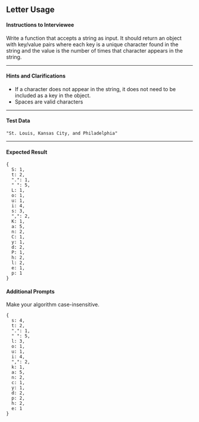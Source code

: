 ## Letter Usage

#### Instructions to Interviewee
Write a function that accepts a string as input. It should return an object with key/value pairs where each key is a unique character found in the string and the value is the number of times that character appears in the string.

---
#### Hints and Clarifications
- If a character does not appear in the string, it does not need to be included as a key in the object.
- Spaces are valid characters

---
#### Test Data
`"St. Louis, Kansas City, and Philadelphia"`

---
#### Expected Result
```
{
  S: 1,
  t: 2,
  ".": 1,
  " ": 5,
  L: 1,
  o: 1,
  u: 1,
  i: 4,
  s: 3,
  ",": 2,
  K: 1,
  a: 5,
  n: 2,
  C: 1,
  y: 1,
  d: 2,
  P: 1,
  h: 2,
  l: 2,
  e: 1,
  p: 1
}
```

#### Additional Prompts
Make your algorithm case-insensitive.
```
{
  s: 4,
  t: 2,
  ".": 1,
  " ": 5,
  l: 3,
  o: 1,
  u: 1,
  i: 4,
  ",": 2,
  k: 1,
  a: 5,
  n: 2,
  c: 1,
  y: 1,
  d: 2,
  p: 2,
  h: 2,
  e: 1
}
```